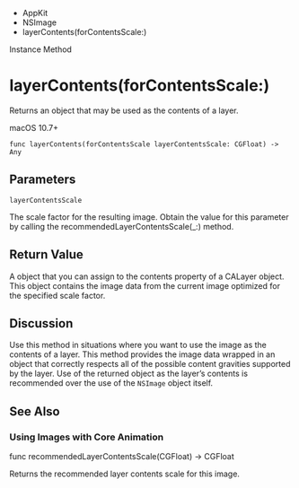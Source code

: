 

- AppKit
- NSImage
-  layerContents(forContentsScale:) 

Instance Method

# layerContents(forContentsScale:)

Returns an object that may be used as the contents of a layer.

macOS 10.7+

``` source
func layerContents(forContentsScale layerContentsScale: CGFloat) -> Any
```

## Parameters 

`layerContentsScale`  

The scale factor for the resulting image. Obtain the value for this parameter by calling the recommendedLayerContentsScale(_:) method.

## Return Value

A object that you can assign to the contents property of a CALayer object. This object contains the image data from the current image optimized for the specified scale factor.

## Discussion

Use this method in situations where you want to use the image as the contents of a layer. This method provides the image data wrapped in an object that correctly respects all of the possible content gravities supported by the layer. Use of the returned object as the layer’s contents is recommended over the use of the `NSImage` object itself.

## See Also

### Using Images with Core Animation

func recommendedLayerContentsScale(CGFloat) -> CGFloat

Returns the recommended layer contents scale for this image.

